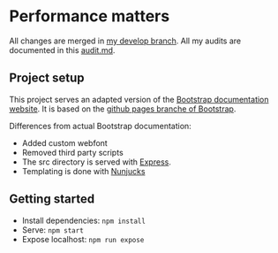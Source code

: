 # Performance matters

All changes are merged in [my develop branch](https://github.com/Sidstumple/performance-matters/tree/develop).
All my audits are documented in this [audit.md](https://github.com/Sidstumple/performance-matters/blob/develop/audit.md).

## Project setup

This project serves an adapted version of the [Bootstrap documentation website](http://getbootstrap.com/). It is based on the [github pages branche of Bootstrap](https://github.com/twbs/bootstrap/tree/gh-pages). 

Differences from actual Bootstrap documentation:

- Added custom webfont
- Removed third party scripts
- The src directory is served with [Express](https://expressjs.com/).
- Templating is done with [Nunjucks](https://mozilla.github.io/nunjucks/)

## Getting started

- Install dependencies: `npm install`
- Serve: `npm start`
- Expose localhost: `npm run expose`
